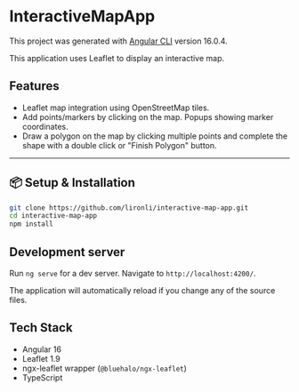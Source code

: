 # InteractiveMapApp

This project was generated with [Angular CLI](https://github.com/angular/angular-cli) version 16.0.4.

This application uses Leaflet to display an interactive map.

## Features

- Leaflet map integration using OpenStreetMap tiles.
- Add points/markers by clicking on the map. Popups showing marker coordinates.
- Draw a polygon on the map by clicking multiple points and complete the shape with a double click or "Finish Polygon" button.

---

## 📦 Setup & Installation

```bash
git clone https://github.com/lironli/interactive-map-app.git
cd interactive-map-app
npm install
```

## Development server

Run `ng serve` for a dev server. Navigate to `http://localhost:4200/`. 

The application will automatically reload if you change any of the source files.

[//]: # (## Build)

[//]: # ()
[//]: # (Run `ng build` to build the project. The build artifacts will be stored in the `dist/` directory.)

[//]: # (## Running unit tests)

[//]: # ()
[//]: # (Run `ng test` to execute the unit tests via [Karma]&#40;https://karma-runner.github.io&#41;.)

[//]: # (## Running end-to-end tests)

[//]: # ()
[//]: # (Run `ng e2e` to execute the end-to-end tests via a platform of your choice. To use this command, you need to first add a package that implements end-to-end testing capabilities.)

## Tech Stack

- Angular 16
- Leaflet 1.9
- ngx-leaflet wrapper (`@bluehalo/ngx-leaflet`)
- TypeScript
